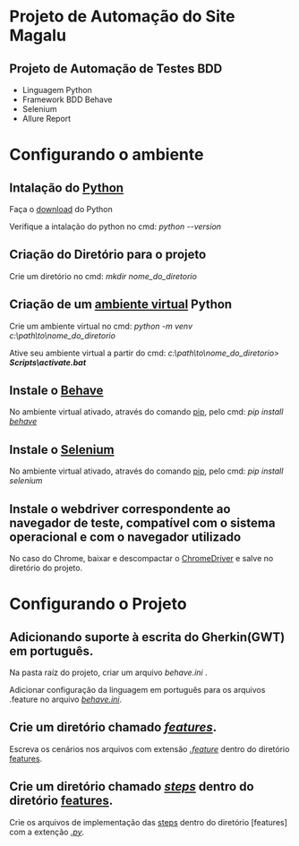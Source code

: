 # Projeto de Automação do Site Magalu


## Projeto de Automação de Testes BDD

* Linguagem Python
* Framework BDD Behave
* Selenium
* Allure Report



# Configurando o ambiente


## Intalação do [Python](https://www.python.org/)

Faça o [download](https://www.python.org/downloads/) do Python 

Verifique a intalação do python no cmd:   *python --version*


## Criação do Diretório para o projeto

Crie um diretório no cmd:   *mkdir nome_do_diretorio*

## Criação de um [ambiente virtual](https://docs.python.org/3/library/venv.html?highlight=venv#module-venv) Python

Crie um ambiente virtual no cmd:  *python -m venv c:\path\to\nome_do_diretorio*

Ative seu ambiente virtual a partir do cmd:  _c:\path\to\nome_do_diretorio> **Scripts\activate.bat**_

## Instale o [Behave](https://behave.readthedocs.io/en/stable/index.html)

No ambiente virtual ativado, através do comando [pip](https://docs.python.org/3/tutorial/venv.html?highlight=pip), pelo cmd: _pip install [behave](https://pypi.org/project/behave/)_

## Instale o [Selenium](https://pypi.org/project/selenium/)

No ambiente virtual ativado, através do comando [pip](https://docs.python.org/3/tutorial/venv.html?highlight=pip), pelo cmd: _pip install selenium_

## Instale o webdriver correspondente ao navegador de teste, compatível com o sistema operacional e com o navegador utilizado

No caso do Chrome, baixar e descompactar o [ChromeDriver](https://chromedriver.chromium.org/home) e salve no diretório do projeto.


# Configurando o Projeto

## Adicionando suporte à escrita do Gherkin(GWT) em português.

Na pasta raíz do projeto, criar um arquivo _behave.ini_ .

Adicionar configuração da linguagem em português para os arquivos .feature no arquivo [_behave.ini_](https://github.com/ginaldolaranjeiras/automacao_teste_magalu/blob/93c683ef1e2503651dee4d722cd46fadf7859f9e/behave.ini).


## Crie um diretório chamado [_features_](https://github.com/ginaldolaranjeiras/automacao_teste_magalu/tree/master/features). 

Escreva os cenários nos arquivos com extensão [_.feature_](features/busca_produto.feature) dentro do diretório [features](https://github.com/ginaldolaranjeiras/automacao_teste_magalu/tree/master/features).

## Crie um diretório chamado [_steps_](https://github.com/ginaldolaranjeiras/automacao_teste_magalu/tree/master/features/steps) dentro do diretório [features](https://github.com/ginaldolaranjeiras/automacao_teste_magalu/tree/master/features).

Crie os arquivos de implementação das [steps](https://github.com/ginaldolaranjeiras/automacao_teste_magalu/tree/master/features/steps) dentro do diretório [features] com a extenção [_.py_](features/steps/busca_produto.py).
